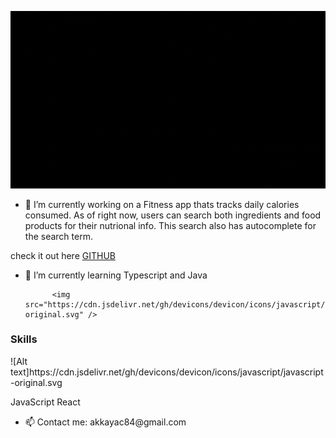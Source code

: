 


![Alt text](./welcome.gif)


- 🔭 I’m currently working on a Fitness app thats tracks daily calories consumed. As of right now, users can search both ingredients and
food products for their nutrional info. This search also has autocomplete for the search term.

check it out here [GITHUB](https://github.com/cihad84/FitnessApp)


- 🌱 I’m currently learning Typescript and Java


            <img src="https://cdn.jsdelivr.net/gh/devicons/devicon/icons/javascript/javascript-original.svg" />
          


### Skills
<link rel="stylesheet" href="https://cdn.jsdelivr.net/gh/devicons/devicon@v2.15.1/devicon.min.css">
![Alt text]https://cdn.jsdelivr.net/gh/devicons/devicon/icons/javascript/javascript-original.svg
<i class="devicon-javascript-plain"></i>
          
<i class="devicon-javascript-plain"></i> JavaScript
<i class="devicon-react-original"></i> React







- 📫 Contact me: akkayac84&#64;gmail&#46;com 


